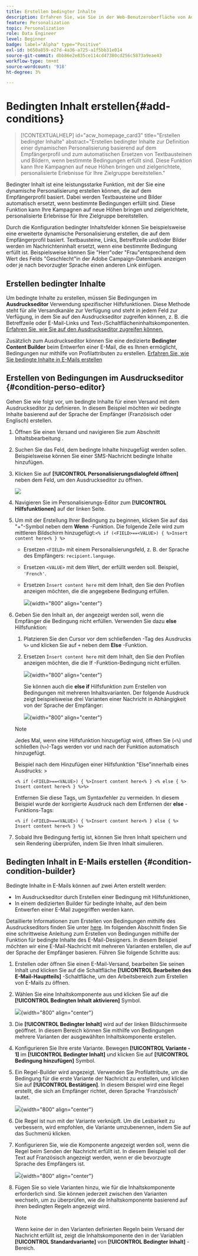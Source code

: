 ```yaml
---
title: Erstellen bedingter Inhalte
description: Erfahren Sie, wie Sie in der Web-Benutzeroberfläche von Adobe Campaign Bedingungen definieren, um Ihre Inhalte zu personalisieren
feature: Personalization
topic: Personalization
role: Data Engineer
level: Beginner
badge: label="Alpha" type="Positive"
exl-id: b650a859-e27d-4a36-a725-a1f5bb31e014
source-git-commit: dbb86e2e835ce114cd47380cd256c5873a9eae43
workflow-type: tm+mt
source-wordcount: '918'
ht-degree: 3%

---
```


# Bedingten Inhalt erstellen{#add-conditions}

>[!CONTEXTUALHELP]
>id="acw_homepage_card3"
>title="Erstellen bedingter Inhalte"
>abstract="Erstellen bedingter Inhalte zur Definition einer dynamischen Personalisierung basierend auf dem Empfängerprofil und zum automatischen Ersetzen von Textbausteinen und Bildern, wenn bestimmte Bedingungen erfüllt sind. Diese Funktion kann Ihre Kampagnen auf neue Höhen bringen und zielgerichtete, personalisierte Erlebnisse für Ihre Zielgruppe bereitstellen."

Bedingter Inhalt ist eine leistungsstarke Funktion, mit der Sie eine dynamische Personalisierung erstellen können, die auf dem Empfängerprofil basiert. Dabei werden Textbausteine und Bilder automatisch ersetzt, wenn bestimmte Bedingungen erfüllt sind. Diese Funktion kann Ihre Kampagnen auf neue Höhen bringen und zielgerichtete, personalisierte Erlebnisse für Ihre Zielgruppe bereitstellen.

Durch die Konfiguration bedingter Inhaltsfelder können Sie beispielsweise eine erweiterte dynamische Personalisierung erstellen, die auf dem Empfängerprofil basiert. Textbausteine, Links, Betreffzeile und/oder Bilder werden im Nachrichteninhalt ersetzt, wenn eine bestimmte Bedingung erfüllt ist. Beispielsweise können Sie &quot;Herr&quot;oder &quot;Frau&quot;entsprechend dem Wert des Felds &quot;Geschlecht&quot;in der Adobe Campaign-Datenbank anzeigen oder je nach bevorzugter Sprache einen anderen Link einfügen.

## Erstellen bedingter Inhalte

Um bedingte Inhalte zu erstellen, müssen Sie Bedingungen im **Ausdruckseditor** Verwendung spezifischer Hilfsfunktionen. Diese Methode steht für alle Versandkanäle zur Verfügung und steht in jedem Feld zur Verfügung, in dem Sie auf den Ausdruckseditor zugreifen können, z. B. die Betreffzeile oder E-Mail-Links und Text-/Schaltflächeninhaltskomponenten. [Erfahren Sie, wie Sie auf den Ausdruckseditor zugreifen können.](gs-personalization.md/#access)

Zusätzlich zum Ausdruckseditor können Sie eine dedizierte **Bedingter Content Builder** beim Entwerfen einer E-Mail, die es Ihnen ermöglicht, Bedingungen nur mithilfe von Profilattributen zu erstellen. [Erfahren Sie, wie Sie bedingte Inhalte in E-Mails erstellen](#condition-condition-builder)

## Erstellen von Bedingungen im Ausdruckseditor {#condition-perso-editor}

Gehen Sie wie folgt vor, um bedingte Inhalte für einen Versand mit dem Ausdruckseditor zu definieren. In diesem Beispiel möchten wir bedingte Inhalte basierend auf der Sprache der Empfänger (Französisch oder Englisch) erstellen.

1. Öffnen Sie einen Versand und navigieren Sie zum Abschnitt Inhaltsbearbeitung .

1. Suchen Sie das Feld, dem bedingte Inhalte hinzugefügt werden sollen. Beispielsweise können Sie einer SMS-Nachricht bedingte Inhalte hinzufügen.

1. Klicken Sie auf **[!UICONTROL Personalisierungsdialogfeld öffnen]** neben dem Feld, um den Ausdruckseditor zu öffnen.

   ![](assets/open-perso-editor-sms.png)

1. Navigieren Sie im Personalisierungs-Editor zum **[!UICONTROL Hilfsfunktionen]** auf der linken Seite.

1. Um mit der Erstellung Ihrer Bedingung zu beginnen, klicken Sie auf das &quot;+&quot;-Symbol neben dem **Wenn** -Funktion. Die folgende Zeile wird zum mittleren Bildschirm hinzugefügt:`<% if (<FIELD>==<VALUE>) { %>Insert content here<% } %>`

   * Ersetzen `<FIELD>` mit einem Personalisierungsfeld, z. B. der Sprache des Empfängers: `recipient.language`.
   * Ersetzen `<VALUE>` mit dem Wert, der erfüllt werden soll. Beispiel, `'French'`.
   * Ersetzen `Ìnsert content here` mit dem Inhalt, den Sie den Profilen anzeigen möchten, die die angegebene Bedingung erfüllen.

     ![](assets/condition-sample1.png){width="800" align="center"}

1. Geben Sie den Inhalt an, der angezeigt werden soll, wenn die Empfänger die Bedingung nicht erfüllen. Verwenden Sie dazu **else** Hilfsfunktion:

   1. Platzieren Sie den Cursor vor dem schließenden -Tag des Ausdrucks `%>` und klicken Sie auf `+` neben dem **Else** -Funktion.

   1. Ersetzen `Ìnsert content here` mit dem Inhalt, den Sie den Profilen anzeigen möchten, die die If -Funktion-Bedingung nicht erfüllen.

      ![](assets/condition-sample2.png){width="800" align="center"}

      Sie können auch die **else if** Hilfsfunktion zum Erstellen von Bedingungen mit mehreren Inhaltsvarianten. Der folgende Ausdruck zeigt beispielsweise drei Varianten einer Nachricht in Abhängigkeit von der Sprache der Empfänger:

      ![](assets/condition-sample3.png){width="800" align="center"}

   >[!NOTE]
   >
   >Jedes Mal, wenn eine Hilfsfunktion hinzugefügt wird, öffnen Sie (`<%`) und schließen (`%>`)-Tags werden vor und nach der Funktion automatisch hinzugefügt.
   >
   >Beispiel nach dem Hinzufügen einer Hilfsfunktion &quot;Else&quot;innerhalb eines Ausdrucks: >
   >
   >`<% if (<FIELD>==<VALUE>) { %>Insert content here<% } <% else { %> Insert content here<% } %>%>`
   >
   >Entfernen Sie diese Tags, um Syntaxfehler zu vermeiden. In diesem Beispiel wurde der korrigierte Ausdruck nach dem Entfernen der **else** -Funktions-Tags:
   >
   >`<% if (<FIELD>==<VALUE>) { %>Insert content here<% } else { %> Insert content here<% } %>`

1. Sobald Ihre Bedingung fertig ist, können Sie Ihren Inhalt speichern und sein Rendering überprüfen, indem Sie Ihren Inhalt simulieren.

## Bedingten Inhalt in E-Mails erstellen {#condition-condition-builder}

Bedingte Inhalte in E-Mails können auf zwei Arten erstellt werden:
* Im Ausdruckseditor durch Erstellen einer Bedingung mit Hilfsfunktionen,
* In einem dedizierten Builder für bedingte Inhalte, auf den beim Entwerfen einer E-Mail zugegriffen werden kann.

Detaillierte Informationen zum Erstellen von Bedingungen mithilfe des Ausdruckseditors finden Sie unter [here](#condition-perso-editor). Im folgenden Abschnitt finden Sie eine schrittweise Anleitung zum Erstellen von Bedingungen mithilfe der Funktion für bedingte Inhalte des E-Mail-Designers. In diesem Beispiel möchten wir eine E-Mail-Nachricht mit mehreren Varianten erstellen, die auf der Sprache der Empfänger basieren. Führen Sie folgende Schritte aus:

1. Erstellen oder öffnen Sie einen E-Mail-Versand, bearbeiten Sie seinen Inhalt und klicken Sie auf die Schaltfläche **[!UICONTROL Bearbeiten des E-Mail-Hauptteils]** -Schaltfläche, um den Arbeitsbereich zum Erstellen von E-Mails zu öffnen.

1. Wählen Sie eine Inhaltskomponente aus und klicken Sie auf die **[!UICONTROL Bedingten Inhalt aktivieren]** Symbol.

   ![](assets/condition-email-enable.png){width="800" align="center"}

1. Die **[!UICONTROL Bedingter Inhalt]** wird auf der linken Bildschirmseite geöffnet. In diesem Bereich können Sie mithilfe von Bedingungen mehrere Varianten der ausgewählten Inhaltskomponente erstellen.

1. Konfigurieren Sie Ihre erste Variante. Bewegen **[!UICONTROL Variante - 1]** im **[!UICONTROL Bedingter Inhalt]** und klicken Sie auf **[!UICONTROL Bedingung hinzufügen]** Symbol.

1. Ein Regel-Builder wird angezeigt. Verwenden Sie Profilattribute, um die Bedingung für die erste Variante der Nachricht zu erstellen, und klicken Sie auf **[!UICONTROL Bestätigen]**. In diesem Beispiel wird eine Regel erstellt, die sich an Empfänger richtet, deren Sprache &#39;Französisch&#39; lautet.

   ![](assets/condition-email-rule.png){width="800" align="center"}

1. Die Regel ist nun mit der Variante verknüpft. Um die Lesbarkeit zu verbessern, wird empfohlen, die Variante umzubenennen, indem Sie auf das Suchmenü klicken.

1. Konfigurieren Sie, wie die Komponente angezeigt werden soll, wenn die Regel beim Senden der Nachricht erfüllt ist. In diesem Beispiel soll der Text auf Französisch angezeigt werden, wenn er die bevorzugte Sprache des Empfängers ist.

   ![](assets/condition-email-variant1.png){width="800" align="center"}

1. Fügen Sie so viele Varianten hinzu, wie für die Inhaltskomponente erforderlich sind. Sie können jederzeit zwischen den Varianten wechseln, um zu überprüfen, wie die Inhaltskomponente basierend auf ihren bedingten Regeln angezeigt wird.

   >[!NOTE]
   >Wenn keine der in den Varianten definierten Regeln beim Versand der Nachricht erfüllt ist, zeigt die Inhaltskomponente den in der Variablen **[!UICONTROL Standardvariante]** von **[!UICONTROL Bedingter Inhalt]** -Bereich.
